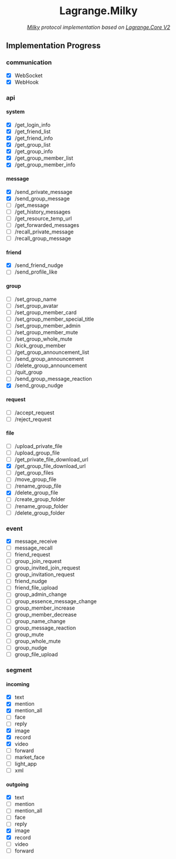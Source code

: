 <div align="center">

# Lagrange.Milky

_[Milky](https://github.com/SaltifyDev/milky) protocol implementation based on [Lagrange.Core V2](https://github.com/LagrangeDev/LagrangeV2)_

</div>

## Implementation Progress

### communication

- [x] WebSocket
- [x] WebHook

### api

#### system

- [x] /get_login_info
- [x] /get_friend_list
- [x] /get_friend_info
- [x] /get_group_list
- [x] /get_group_info
- [x] /get_group_member_list
- [x] /get_group_member_info

#### message

- [x] /send_private_message
- [x] /send_group_message
- [ ] /get_message
- [ ] /get_history_messages
- [ ] /get_resource_temp_url
- [ ] /get_forwarded_messages
- [ ] /recall_private_message
- [ ] /recall_group_message

#### friend

- [x] /send_friend_nudge
- [ ] /send_profile_like

#### group

- [ ] /set_group_name
- [ ] /set_group_avatar
- [ ] /set_group_member_card
- [ ] /set_group_member_special_title
- [ ] /set_group_member_admin
- [ ] /set_group_member_mute
- [ ] /set_group_whole_mute
- [ ] /kick_group_member
- [ ] /get_group_announcement_list
- [ ] /send_group_announcement
- [ ] /delete_group_announcement
- [ ] /quit_group
- [ ] /send_group_message_reaction
- [x] /send_group_nudge

#### request

- [ ] /accept_request
- [ ] /reject_request

#### file

- [ ] /upload_private_file
- [ ] /upload_group_file
- [ ] /get_private_file_download_url
- [x] /get_group_file_download_url
- [ ] /get_group_files
- [ ] /move_group_file
- [ ] /rename_group_file
- [x] /delete_group_file
- [ ] /create_group_folder
- [ ] /rename_group_folder
- [ ] /delete_group_folder

### event

- [x] message_receive
- [ ] message_recall
- [ ] friend_request
- [ ] group_join_request
- [ ] group_invited_join_request
- [ ] group_invitation_request
- [ ] friend_nudge
- [ ] friend_file_upload
- [ ] group_admin_change
- [ ] group_essence_message_change
- [ ] group_member_increase
- [ ] group_member_decrease
- [ ] group_name_change
- [ ] group_message_reaction
- [ ] group_mute
- [ ] group_whole_mute
- [ ] group_nudge
- [ ] group_file_upload

### segment

#### incoming

- [x] text
- [x] mention
- [x] mention_all
- [ ] face
- [ ] reply
- [x] image
- [x] record
- [x] video
- [ ] forward
- [ ] market_face
- [ ] light_app
- [ ] xml

#### outgoing

- [x] text
- [ ] mention
- [ ] mention_all
- [ ] face
- [ ] reply
- [x] image
- [x] record
- [ ] video
- [ ] forward
